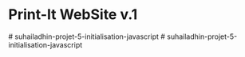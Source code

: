 # Print-It WebSite v.1
#   s u h a i l a d h i n - p r o j e t - 5 - i n i t i a l i s a t i o n - j a v a s c r i p t  
 #   s u h a i l a d h i n - p r o j e t - 5 - i n i t i a l i s a t i o n - j a v a s c r i p t  
 